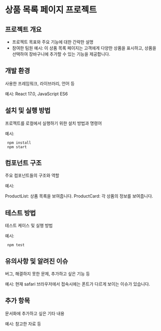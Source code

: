 # 상품 목록 페이지 프로젝트

## 프로젝트 개요

* 프로젝트 목표와 주요 기능에 대한 간략한 설명
* 참여한 팀원
예시: 이 상품 목록 페이지는 고객에게 다양한 상품을 표시하고, 상품을 선택하여 장바구니에 추가할 수 있는 기능을 제공합니다.

## 개발 환경

사용한 프레임워크, 라이브러리, 언어 등

예시: React 17.0, JavaScript ES6

## 설치 및 실행 방법

프로젝트를 로컬에서 실행하기 위한 설치 방법과 명령어

예시:

     npm install
     npm start

## 컴포넌트 구조

주요 컴포넌트들의 구조와 역할

예시:

ProductList: 상품 목록을 보여줍니다.
ProductCard: 각 상품의 정보를 보여줍니다.

## 테스트 방법

테스트 케이스 및 실행 방법

예시:

     npm test
## 유의사항 및 알려진 이슈

버그, 해결하지 못한 문제, 추가하고 싶은 기능 등

예시: 현재 safari 브라우저에서 접속시에는 폰트가 다르게 보이는 이슈가 있습니다.

## 추가 항목

문서화에 추가하고 싶은 기타 내용

예시: 참고한 자료 등

